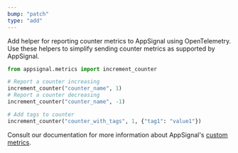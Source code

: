 ```yaml
---
bump: "patch"
type: "add"
---
```


Add helper for reporting counter metrics to AppSignal using OpenTelemetry. Use these helpers to simplify sending counter metrics as supported by AppSignal.

```python
from appsignal.metrics import increment_counter

# Report a counter increasing
increment_counter("counter_name", 1)
# Report a counter decreasing
increment_counter("counter_name", -1)

# Add tags to counter
increment_counter("counter_with_tags", 1, {"tag1": "value1"})
```

Consult our documentation for more information about AppSignal's [custom metrics](https://docs.appsignal.com/metrics/custom.html).
